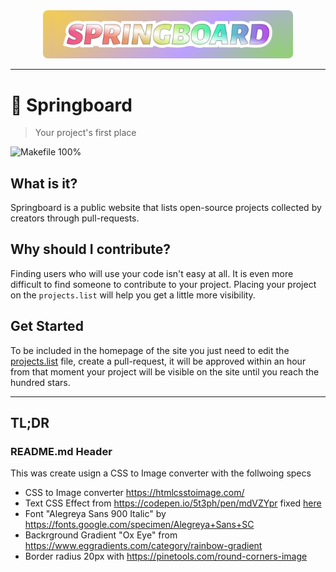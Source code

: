 <div align="center">
<img width="400" src="docs/images/header.png" alt="Springboard">
</div>
<hr>

# 🌈 Springboard

> Your project's first place

![Makefile 100%](https://img.shields.io/badge/Makefile-100%25-brightgreen)

## What is it? 

Springboard is a public website that lists open-source projects collected by creators through pull-requests.

## Why should I contribute?

Finding users who will use your code isn't easy at all. It is even more difficult to find someone to contribute to your project. 
Placing your project on the `projects.list` will help you get a little more visibility.

## Get Started

To be included in the homepage of the site you just need to edit 
the [projects.list](https://github.com/javanile/springboard/edit/main/projects.list) file, create a pull-request, 
it will be approved within an hour from that moment your project will be visible on the site 
until you reach the hundred stars.

<hr>

## TL;DR

### README.md Header

This was create usign a CSS to Image converter with the follwoing specs

- CSS to Image converter <https://htmlcsstoimage.com/>
- Text CSS Effect from <https://codepen.io/5t3ph/pen/mdVZYpr> fixed [here](https://github.com/javanile/springboard/blob/main/docs/_sass/custom/custom.scss)
- Font "Alegreya Sans 900 Italic" by <https://fonts.google.com/specimen/Alegreya+Sans+SC>
- Backrground Gradient "Ox Eye" from <https://www.eggradients.com/category/rainbow-gradient>
- Border radius 20px with <https://pinetools.com/round-corners-image>
